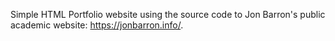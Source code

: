 Simple HTML Portfolio website using the source code to Jon Barron's public academic website: https://jonbarron.info/.
